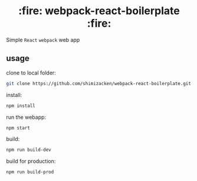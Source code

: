 <div align='center'>
  <h1>
    :fire: webpack-react-boilerplate :fire:
  </h1>
</div>

Simple `React` `webpack` web app

<h2>
  usage
</h2>

clone to local folder:
```bash
git clone https://github.com/shimizacken/webpack-react-boilerplate.git
```

install:
```bash
npm install
```

run the webapp:
```bash
npm start
```

build:
```bash
npm run build-dev
```

build for production:
```bash
npm run build-prod
```
